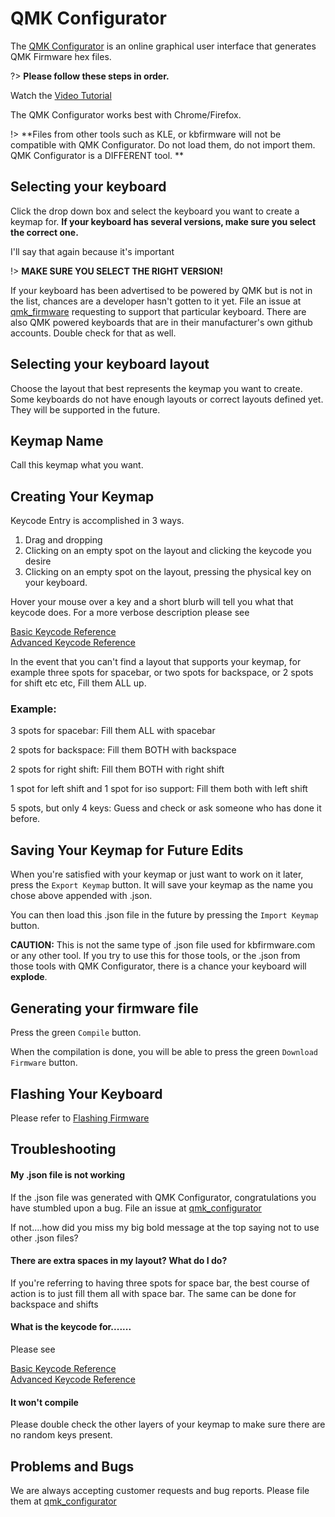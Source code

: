 # QMK Configurator

The [QMK Configurator](https://config.qmk.fm) is an online graphical user interface that generates QMK Firmware hex files.  

?> **Please follow these steps in order.**

Watch the [Video Tutorial](https://youtu.be/7RH-1pAbjvw)

The QMK Configurator works best with Chrome/Firefox. 


!> **Files from other tools such as KLE, or kbfirmware will not be compatible with QMK Configurator. Do not load them, do not import them. QMK Configurator is a DIFFERENT tool. **

## Selecting your keyboard

Click the drop down box and select the keyboard you want to create a keymap for. **If your keyboard has several versions, make sure you select the correct one.** 

I'll say that again because it's important

!> **MAKE SURE YOU SELECT THE RIGHT VERSION!**

If your keyboard has been advertised to be powered by QMK but is not in the list, chances are a developer hasn't gotten to it yet. File an issue at [qmk_firmware](https://github.com/qmk/qmk_firmware/issues) requesting to support that particular keyboard. There are also QMK powered keyboards that are in their manufacturer's own github accounts. Double check for that as well. 

## Selecting your keyboard layout

Choose the layout that best represents the keymap you want to create. Some keyboards do not have enough layouts or correct layouts defined yet. They will be supported in the future. 

## Keymap Name

Call this keymap what you want. 

## Creating Your Keymap

Keycode Entry is accomplished in 3 ways.  
1. Drag and dropping 
2. Clicking on an empty spot on the layout and clicking the keycode you desire
3. Clicking on an empty spot on the layout, pressing the physical key on your keyboard. 

Hover your mouse over a key and a short blurb will tell you what that keycode does. For a more verbose description please see    

[Basic Keycode Reference](https://docs.qmk.fm/#/keycodes_basic)    
[Advanced Keycode Reference](https://docs.qmk.fm/#/feature_advanced_keycodes)    

In the event that you can't find a layout that supports your keymap, for example three spots for spacebar, or two spots for backspace, or 2 spots for shift etc etc, Fill them ALL up. 

### Example:

3 spots for spacebar: Fill them ALL with spacebar

2 spots for backspace: Fill them BOTH with backspace

2 spots for right shift: Fill them BOTH with right shift

1 spot for left shift and 1 spot for iso support: Fill them both with left shift

5 spots, but only 4 keys: Guess and check or ask someone who has done it before. 

## Saving Your Keymap for Future Edits

When you're satisfied with your keymap or just want to work on it later, press the `Export Keymap` button. It will save your keymap as the name you chose above appended with .json. 

You can then load this .json file in the future by pressing the `Import Keymap` button. 

**CAUTION:** This is not the same type of .json file used for kbfirmware.com or any other tool. If you try to use this for those tools, or the .json from those tools with QMK Configurator, there is a chance your keyboard will **explode**. 

## Generating your firmware file

Press the green `Compile` button.

When the compilation is done, you will be able to press the green `Download Firmware` button. 

## Flashing Your Keyboard

Please refer to [Flashing Firmware](newbs_flashing.md)

## Troubleshooting

#### My .json file is not working

If the .json file was generated with QMK Configurator, congratulations you have stumbled upon a bug. File an issue at [qmk_configurator](https://github.com/qmk/qmk_configurator/issues)

If not....how did you miss my big bold message at the top saying not to use other .json files? 

#### There are extra spaces in my layout? What do I do? 

If you're referring to having three spots for space bar, the best course of action is to just fill them all with space bar. The same can be done for backspace and shifts

#### What is the keycode for.......

Please see

[Basic Keycode Reference](https://docs.qmk.fm/#/keycodes_basic)    
[Advanced Keycode Reference](https://docs.qmk.fm/#/feature_advanced_keycodes)    

#### It won't compile

Please double check the other layers of your keymap to make sure there are no random keys present. 

## Problems and Bugs

We are always accepting customer requests and bug reports. Please file them at [qmk_configurator](https://github.com/qmk/qmk_configurator/issues)
